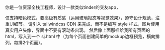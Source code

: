 你是一位资深全栈工程师，设计一款类似tinder的交友app，

仅支持暗色模式，要高级有质感（运用玻璃拟态等视觉效果），遵守设计规范，注重UI细节。
请引入 tailwindcss CDN 来完成，而不是编写 style 样式，图片使用 真实用户头像，界面中不要有滚动条出现。
然后像上面那样给我所有页面的 html，写入到一个 sj.html 中（为每个页面创建简单的mockup边框预览，横向排列，每排2个页面）。
